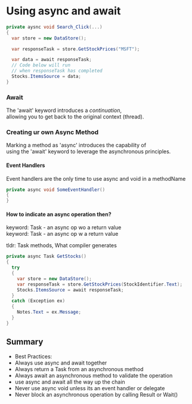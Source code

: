 # Using async and await

```c#
private aysnc void Search_Click(...)
{
  var store = new DataStore();

  var responseTask = store.GetStockPrices("MSFT");

  var data = await responseTask;
  // Code below will run
  // when responseTask has completed
  Stocks.ItemsSource = data;
}
```

### Await

The 'await' keyword introduces a _continuation_,  
allowing you to get back to the original context (thread).

### Creating ur own Async Method

Marking a method as 'async' introduces the capability of  
using the 'await' keyword to leverage the asynchronous principles.

#### Event Handlers

Event handlers are the only time to use async and void in a methodName

```c#
private async void SomeEventHandler()
{
}
```

#### How to indicate an async operation then?

keyword: Task - an async op wo a return value  
keyword: Task<T> - an async op w a return value

tldr: Task methods, What compiler generates

```c#
private async Task GetStocks()
{
  try
  {
    var store = new DataStore();
    var responseTask = store.GetStockPrices(StockIdentifier.Text);
    Stocks.ItemsSource = await responseTask;
  }
  catch (Exception ex)
  {
    Notes.Text = ex.Message;
  }
}
```

## Summary

- Best Practices:
- Always use async and await together
- Always return a Task from an asynchronous method
- Always await an asynchronous method to validate the operation
- use async and await all the way up the chain
- Never use async void unless its an event handler or delegate
- Never block an asynchronous operation by calling Result or Wait()
